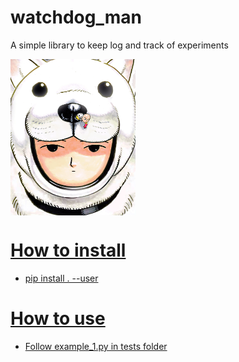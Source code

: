 # watchdog_man

A simple library to keep log and track of experiments

<a href="url"><img src="imgs/watchdog_man_colored.png" align="center" width="200" height="250">

# How to install

- pip install . --user

# How to use

- Follow example_1.py in tests folder
